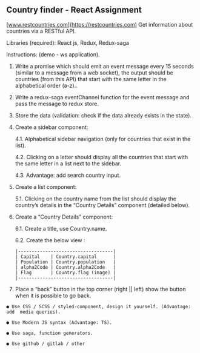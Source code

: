 ## Country finder - React Assignment

[www.restcountries.com](https://restcountries.com) Get information about countries via a RESTful API.

Libraries (required): React js, Redux, Redux-saga

Instructions: (demo - ws application).

1.  Write a promise which should emit an event message every 15 seconds (similar to a message from a
    web socket), the output should be countries (from this API) that start with the same letter in the
    alphabetical order (a-z)..

2.  Write a redux-saga eventChannel function for the event message and pass the message to redux
    store.

3.  Store the data (validation: check if the data already exists in the state).

4.  Create a sidebar component:

    4.1. Alphabetical sidebar navigation (only for countries that exist in the list).

    4.2. Clicking on a letter should display all the countries that start with the same letter in a list next to
    the sidebar.

    4.3. Advantage: add search country input.

5.  Create a list component:

    5.1. Clicking on the country name from the list should display the country’s details in the “Country
    Details” component (detailed below).

6.  Create a “Country Details” component:

    6.1. Create a title, use Country.name.

    6.2. Create the below view :

        |-----------------------------------|
        | Capital    | Country.capital      |
        | Population | Country.population   |
        | alpha2Code | Country.alpha2Code   |
        | Flag       | Country.flag (image) |
        |-----------------------------------|

7.  Place a “back” button in the top corner (right || left) show the button when it is possible to go back.

```
● Use CSS / SCSS / styled-component, design it yourself. (Advantage: add  media queries).

● Use Modern JS syntax (Advantage: TS).

● Use saga, function generators.

● Use github / gitlab / other
```
